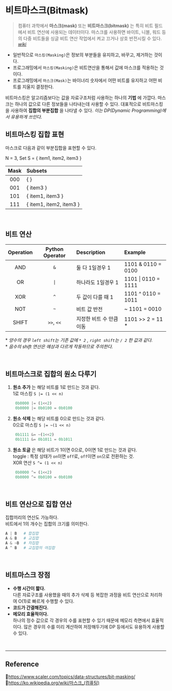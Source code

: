 # 비트마스크(Bitmask)

> 컴퓨터 과학에서 **마스크(mask)** 또는 **비트마스크(bitmask)** 는 특히 비트 필드에서 비트 연산에 사용되는 데이터이다. 마스크를 사용하면 바이트, 니블, 워드 등의 다중 비트들을 싱글 비트 연산 작업에서 켜고 끄거나 상호 반전시킬 수 있다. [_wiki_](<https://ko.wikipedia.org/wiki/마스크_(컴퓨팅)>)

- 일반적으로 `마스킹(Masking)`은 정보의 부분들을 유지하고, 바꾸고, 제거하는 것이다.
- 프로그래밍에서 `마스킹(Masking)`은 비트연산을 통해서 값에 마스크를 적용하는 것이다.
- 프로그래밍에서 `마스크(Mask)`는 바이너리 숫자에서 어떤 비트를 유지하고 어떤 비트를 지울지 결정한다.

비트마스킹은 알고리즘보다는 값을 자료구조처럼 사용하는 하나의 **기법** 에 가깝다. 마스크는 하나의 값으로 다른 정보들을 나타내는데 사용할 수 있다. 대표적으로 비트마스킹을 사용하여 **집합의 부분집합** 을 나타낼 수 있다. _이는 DP(Dynamic Programming)에서 유용하게 쓰인다._

## 비트마스킹 집합 표현

마스크로 다음과 같이 부분집합을 표현할 수 있다.

N = 3, Set S = { item1, item2, item3 }

| Mask | Subsets                 |
| :--: | :---------------------- |
| 000  | { }                     |
| 001  | { item3 }               |
| 101  | { item1, item3 }        |
| 111  | { item1, item2, item3 } |

<br/>

## 비트 연산

<!-- prettier-ignore -->
| Operation | Python Operator | Description | Example |
| :-: | :-: | :- | :- |
| AND | `&` | 둘 다 1일경우 1 | 1101 & 0110 = 0100 |
| OR | `\|` | 하나라도 1일경우 1 | 1101 \| 0110 = 1111 |
| XOR | `^` | 두 값이 다를 때 1 | 1101 ^ 0110 = 1011 |
| NOT | `~` | 비트 값 반전 | ~ 1101 = 0010 |
| SHIFT | `>>`, `<<` | 지정한 비트 수 만큼 이동 | 1101 >> 2 = 11 \* |

\* _양수의 경우 `left shift`는 기존 값에 `* 2` , `right shift`는 `/ 2` 한 값과 같다._  
\* _음수의 shift 연산은 예상과 다르게 작동하므로 주의한다._

<br/>

## 비트마스크로 집합의 원소 다루기

1. **원소 추가** 는 해당 비트를 1로 만드는 것과 같다.  
   1로 마스킹 `S |= (1 << n)`
   ```python
    0b0000 |= (1<<2)
    0b0000 |= 0b0100 = 0b0100
   ```
2. **원소 삭제** 는 해당 비트를 0으로 만드는 것과 같다.  
   0으로 마스킹 `S |= ~(1 << n)`
   ```python
    0b1111 &= ~(1<<2)
    0b1111 &= 0b1011 = 0b1011
   ```
3. **원소 토글** 은 해당 비트가 1이면 0으로, 0이면 1로 만드는 것과 같다.  
   toggle : 특정 상태가 `on`이면 `off`로, `off`이면 `on`으로 전환하는 것.  
   XOR 연산 `S ^= (1 << n)`
   ```python
    0b0000 ^= (1<<2)
    0b0000 ^= 0b0100 = 0b0100
   ```

<br/>

## 비트 연산으로 집합 연산

집합끼리의 연산도 가능하다.  
비트에서 1의 개수는 집합의 크기를 의미한다.

```python
A | B   # 합집합
A & B   # 교집합
A & ~B  # 차집합
A ^ B   # 교집합의 여집합
```

<br/>

## 비트마스크 장점

- **수행 시간이 짧다.**  
  다른 자료구조를 사용했을 때의 추가 삭제 등 복잡한 과정을 비트 연산으로 처리하여 O(1)로 빠르게 수행할 수 있다.
- **코드가 간결해진다.**
- **메모리 효율적이다.**  
  하나의 정수 값으로 각 경우의 수를 표현할 수 있기 때문에 메모리 측면에서 효율적이다. 많은 경우의 수를 미리 계산하여 저장해두기에 DP 등에서도 유용하게 사용할 수 있다.

<br/>

---

## Reference

📄https://www.scaler.com/topics/data-structures/bit-masking/  
📄https://ko.wikipedia.org/wiki/마스크_(컴퓨팅)
